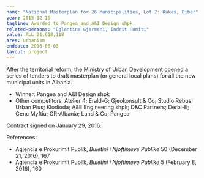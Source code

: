 ```yaml
---
name: "National Masterplan for 26 Municipalities, Lot 2: Kukës, Dibër"
year: 2015-12-16
tagline: Awarded to Pangea and A&I Design shpk
related-persons: "Eglantina Gjermeni, Indrit Hamiti"
value: ALL 21,618,118
area: urbanism
enddate: 2016-06-03
layout: project
---
```

After the territorial reform, the Ministry of Urban Development opened a series of tenders to draft masterplan (or general local plans) for all the new municipal units in Albania.

* Winner: Pangea and A&I Design shpk
* Other competitors: Atelier 4; Erald-G; Gjeokonsult & Co; Studio Rebus; Urban Plus; Klodioda; A&E Engineering shpk; D&C Partners; Derbi-E; Genc Myftiu; GR-Albania; Land & Co; Pangea

Contract signed on January 29, 2016.

References:

* Agjencia e Prokurimit Publik, *Buletini i Njoftimeve Publike* 50 (December 21, 2016), 167
* Agjencia e Prokurimit Publik, *Buletini i Njoftimeve Publike* 5 (February 8, 2016), 160
